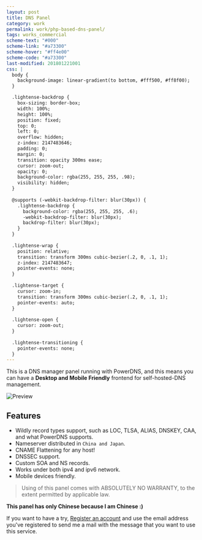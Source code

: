 ```yaml
---
layout: post
title: DNS Panel
category: work
permalink: work/php-based-dns-panel/
tags: works_commercial 
scheme-text: "#000"
scheme-link: "#a73300"
scheme-hover: "#ff4e00"
scheme-code: "#a73300"
last-modified: 201801221001
css: |
  body {
    background-image: linear-gradient(to bottom, #fff500, #ff8f00);
  }

  .lightense-backdrop {
    box-sizing: border-box;
    width: 100%;
    height: 100%;
    position: fixed;
    top: 0;
    left: 0;
    overflow: hidden;
    z-index: 2147483646;
    padding: 0;
    margin: 0;
    transition: opacity 300ms ease;
    cursor: zoom-out;
    opacity: 0;
    background-color: rgba(255, 255, 255, .98);
    visibility: hidden;
  }
  
  @supports (-webkit-backdrop-filter: blur(30px)) {
    .lightense-backdrop {
      background-color: rgba(255, 255, 255, .6);
      -webkit-backdrop-filter: blur(30px);
      backdrop-filter: blur(30px);
    }
  }
  
  .lightense-wrap {
    position: relative;
    transition: transform 300ms cubic-bezier(.2, 0, .1, 1);
    z-index: 2147483647;
    pointer-events: none;
  }
  
  .lightense-target {
    cursor: zoom-in;
    transition: transform 300ms cubic-bezier(.2, 0, .1, 1);
    pointer-events: auto;
  }
  
  .lightense-open {
    cursor: zoom-out;
  }
  
  .lightense-transitioning {
    pointer-events: none;
  }
---
```


This is a DNS manager panel running with PowerDNS, and this means you can have a **Desktop and Mobile Friendly** frontend for self-hosted-DNS management.

<p class="browser"><img src="https://img.ifengge.cn/images/imageb5570.png" alt="Preview"></p>

## Features
- Wildly record types support, such as LOC, TLSA, ALIAS, DNSKEY, CAA, and what PowerDNS supports.
- Nameserver distributed in ```China and Japan```.
- CNAME Flattening for any host!
- DNSSEC support.
- Custom SOA and NS records.
- Works under both ipv4 and ipv6 network.
- Mobile devices friendly.

> Using of this panel comes with ABSOLUTELY NO WARRANTY, to the extent
permitted by applicable law.

**This panel has only Chinese because I am Chinese :)**

If you want to have a try, [Register an account](https://account.ifengge.cn/register/) and use the email address you've registered to send me a mail with the message that you want to use this service.


<script type="text/javascript">
!function(e,t){"object"==typeof exports&&"object"==typeof module?module.exports=t():"function"==typeof define&&define.amd?define([],t):"object"==typeof exports?exports.Lightense=t():e.Lightense=t()}(this,function(){return function(e){function t(r){if(n[r])return n[r].exports;var o=n[r]={i:r,l:!1,exports:{}};return e[r].call(o.exports,o,o.exports,t),o.l=!0,o.exports}var n={};return t.m=e,t.c=n,t.i=function(e){return e},t.d=function(e,n,r){t.o(e,n)||Object.defineProperty(e,n,{configurable:!1,enumerable:!0,get:r})},t.n=function(e){var n=e&&e.__esModule?function(){return e.default}:function(){return e};return t.d(n,"a",n),n},t.o=function(e,t){return Object.prototype.hasOwnProperty.call(e,t)},t.p="",t(t.s=0)}([function(e,t,n){"use strict";var r=Object.assign||function(e){for(var t=1;t<arguments.length;t++){var n=arguments[t];for(var r in n)Object.prototype.hasOwnProperty.call(n,r)&&(e[r]=n[r])}return e},o="function"==typeof Symbol&&"symbol"==typeof Symbol.iterator?function(e){return typeof e}:function(e){return e&&"function"==typeof Symbol&&e.constructor===Symbol&&e!==Symbol.prototype?"symbol":typeof e},i=function(){function e(e){switch("undefined"==typeof e?"undefined":o(e)){case"undefined":throw"You need to pass an element!";case"string":return document.querySelectorAll(e);case"object":return e}}function t(e){var t=e.length;if(t)for(var r=0;r<t;r++)n(e[r]);else n(e)}function n(e){e.src&&(e.classList.add("lightense-target"),e.addEventListener("click",function(t){return k.keyboard&&(t.metaKey||t.ctrlKey)?y.open(e.src,"_blank"):void u(this)},!1))}function i(){var e="\n.lightense-backdrop {\n  box-sizing: border-box;\n  width: 100%;\n  height: 100%;\n  position: fixed;\n  top: 0;\n  left: 0;\n  overflow: hidden;\n  z-index: "+(k.zIndex-1)+";\n  padding: 0;\n  margin: 0;\n  transition: opacity "+k.time+"ms ease;\n  cursor: zoom-out;\n  opacity: 0;\n  background-color: rgba(255, 255, 255, .98);\n  visibility: hidden;\n}\n\n@supports (-webkit-backdrop-filter: blur(30px)) {\n  .lightense-backdrop {\n    background-color: rgba(255, 255, 255, .6);\n    -webkit-backdrop-filter: blur(30px);\n    backdrop-filter: blur(30px);\n  }\n}\n\n.lightense-wrap {\n  position: relative;\n  transition: transform "+k.time+"ms "+k.cubicBezier+";\n  z-index: "+k.zIndex+";\n  pointer-events: none;\n}\n\n.lightense-target {\n  cursor: zoom-in;\n  transition: transform "+k.time+"ms "+k.cubicBezier+";\n  pointer-events: auto;\n}\n\n.lightense-open {\n  cursor: zoom-out;\n}\n\n.lightense-transitioning {\n  pointer-events: none;\n}",t=h.head||h.getElementsByTagName("head")[0],n=h.createElement("style");n.styleSheet?n.styleSheet.cssText=e:n.appendChild(h.createTextNode(e)),t.appendChild(n)}function a(){k.container=h.createElement("div"),k.container.className="lightense-backdrop",h.body.appendChild(k.container)}function s(e){var t=e.width,n=e.height,r=y.pageYOffset||h.documentElement.scrollTop||0,o=y.pageXOffset||h.documentElement.scrollLeft||0,i=k.target.getBoundingClientRect(),a=t/i.width,s=y.innerWidth||h.documentElement.clientWidth||0,c=y.innerHeight||h.documentElement.clientHeight||0,l=s-k.padding,d=c-k.padding,u=t/n,p=l/d;t<l&&n<d?k.scaleFactor=a:u<p?k.scaleFactor=d/n*a:k.scaleFactor=l/t*a;var f=s/2,g=r+c/2,m=i.left+o+i.width/2,b=i.top+r+i.height/2;k.translateX=f-m,k.translateY=g-b}function c(){k.target.classList.add("lightense-open"),k.wrap=h.createElement("div"),k.wrap.className="lightense-wrap",setTimeout(function(){k.target.style.transform="scale("+k.scaleFactor+")"},20),k.target.parentNode.insertBefore(k.wrap,k.target),k.wrap.appendChild(k.target),setTimeout(function(){k.wrap.style.transform="translate3d("+k.translateX+"px, "+k.translateY+"px, 0)"},20),k.background&&(k.container.style.backgroundColor=k.background),k.container.style.visibility="visible",setTimeout(function(){k.container.style.opacity="1"},20)}function l(){f(),k.target.classList.remove("lightense-open"),k.wrap.style.transform="",k.target.style.transform="",k.target.classList.add("lightense-transitioning"),k.container.style.opacity="",setTimeout(function(){k.container.style.visibility="",k.container.style.backgroundColor="",k.wrap.parentNode.replaceChild(k.target,k.wrap),k.target.classList.remove("lightense-transitioning")},k.time)}function d(){var e=Math.abs(k.scrollY-y.scrollY);e>=k.offset&&l()}function u(e){if(k.target=e,k.target.classList.contains("lightense-open"))return l();k.scrollY=y.scrollY,k.background=k.target.getAttribute("data-background")||!1,k.padding=k.target.getAttribute("data-padding")||v.padding;var t=new Image;t.onload=function(){s(this),c(),p()},t.src=k.target.src}function p(){y.addEventListener("keyup",g,!1),y.addEventListener("scroll",d,!1),k.container.addEventListener("click",l,!1)}function f(){y.removeEventListener("keyup",g,!1),y.removeEventListener("scroll",d,!1),k.container.removeEventListener("click",l,!1)}function g(e){e.preventDefault(),27===e.keyCode&&l()}function m(n){var o=arguments.length>1&&void 0!==arguments[1]?arguments[1]:{};b=e(n),k=r({},v,o),i(),a(),t(b)}var b,y=window,h=document,v={time:300,padding:40,offset:40,keyboard:!0,cubicBezier:"cubic-bezier(.2, 0, .1, 1)",zIndex:2147483647},k={};return m},a=i();e.exports=a}])})
</script>
<script>window.addEventListener("load",function(){Lightense("p > img:not(.no-lightense),.lightense")},!1)</script>
